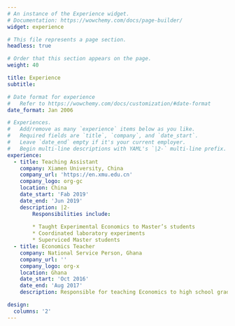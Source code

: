 ```yaml
---
# An instance of the Experience widget.
# Documentation: https://wowchemy.com/docs/page-builder/
widget: experience

# This file represents a page section.
headless: true

# Order that this section appears on the page.
weight: 40

title: Experience
subtitle:

# Date format for experience
#   Refer to https://wowchemy.com/docs/customization/#date-format
date_format: Jan 2006

# Experiences.
#   Add/remove as many `experience` items below as you like.
#   Required fields are `title`, `company`, and `date_start`.
#   Leave `date_end` empty if it's your current employer.
#   Begin multi-line descriptions with YAML's `|2-` multi-line prefix.
experience:
  - title: Teaching Assistant
    company: Xiamen University, China
    company_url: 'https://en.xmu.edu.cn'
    company_logo: org-gc
    location: China
    date_start: 'Fab 2019'
    date_end: 'Jun 2019'
    description: |2-
        Responsibilities include:
        
        * Taught Experimental Economics to Master’s students
        * Coordinated laboratory experiments
        * Superviced Master students
  - title: Economics Teacher
    company: National Service Person, Ghana
    company_url: ''
    company_logo: org-x
    location: Ghana
    date_start: 'Oct 2016'
    date_end: 'Aug 2017'
    description: Responsible for teaching Economics to high school grade 1 and 2 students; in charge of all secretarial and IT related works..

design:
  columns: '2'
---
```

